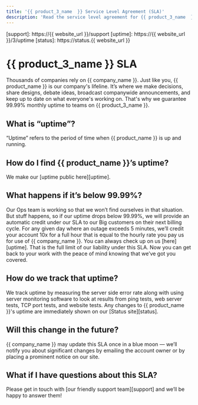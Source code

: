 ```yaml
---
title: '{{ product_3_name  }} Service Level Agreement (SLA)'
description: 'Read the service level agreement for {{ product_3_name  }} accounts.'
---
```


[support]: https://{{ website_url }}/support
[uptime]: https://{{ website_url }}/3/uptime
[status]: https://status.{{ website_url }}

# {{ product_3_name  }} SLA
Thousands of companies rely on {{ company_name }}. Just like you, {{ product_name }} is our company's lifeline. It’s where we make decisions, share designs, debate ideas, broadcast companywide announcements, and keep up to date on what everyone's working on. That's why we guarantee 99.99% monthly uptime to teams on {{ product_3_name  }}.

## What is “uptime”?
“Uptime” refers to the period of time when {{ product_name }} is up and running.

## How do I find {{ product_name }}’s uptime?
We make our [uptime public here][uptime].

## What happens if it’s below 99.99%?
Our Ops team is working so that we won’t find ourselves in that situation. But stuff happens, so if our uptime drops below 99.99%, we will provide an automatic credit under our SLA to our Big customers on their next billing cycle. For any given day where an outage exceeds 5 minutes, we’ll credit your account 10x for a full hour that is equal to the hourly rate you pay us for use of {{ company_name }}.  You can always check up on us [here][uptime]. That is the full limit of our liability under this SLA. Now you can get back to your work with the peace of mind knowing that we’ve got you covered.

## How do we track that uptime?
We track uptime by measuring the server side error rate along with using server monitoring software to look at results from ping tests, web server tests, TCP port tests, and website tests. Any changes to {{ product_name }}'s uptime are immediately shown on our [Status site][status].

## Will this change in the future?
{{ company_name }} may update this SLA once in a blue moon — we’ll notify you about significant changes by emailing the account owner or by placing a prominent notice on our site.

## What if I have questions about this SLA?
Please get in touch with [our friendly support team][support] and we’ll be happy to answer them!
